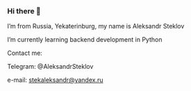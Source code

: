 ### Hi there 👋

I’m from Russia, Yekaterinburg, my name is Aleksandr Steklov

I’m currently learning backend development in Python

Contact me:

Telegram: @AleksandrSteklov

e-mail: stekaleksandr@yandex.ru
